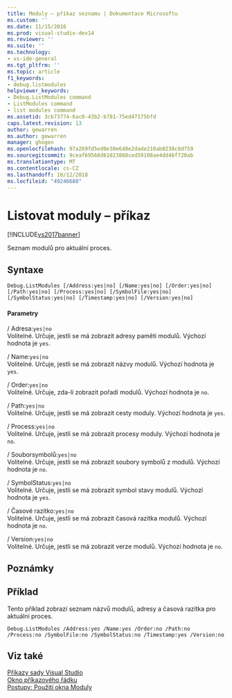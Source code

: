 ```yaml
---
title: Moduly – příkaz seznamu | Dokumentace Microsoftu
ms.custom: ''
ms.date: 11/15/2016
ms.prod: visual-studio-dev14
ms.reviewer: ''
ms.suite: ''
ms.technology:
- vs-ide-general
ms.tgt_pltfrm: ''
ms.topic: article
f1_keywords:
- debug.listmodules
helpviewer_keywords:
- Debug.ListModules command
- ListModules command
- list modules command
ms.assetid: 3cb73774-6ac0-43b2-b781-75ed47175bfd
caps.latest.revision: 13
author: gewarren
ms.author: gewarren
manager: ghogen
ms.openlocfilehash: 97a269fd5ed0e30e648e2dade210ab0238c8d759
ms.sourcegitcommit: 9ceaf69568d61023868ced59108ae4dd46f720ab
ms.translationtype: MT
ms.contentlocale: cs-CZ
ms.lasthandoff: 10/12/2018
ms.locfileid: "49246688"
---
```

# <a name="list-modules-command"></a>Listovat moduly – příkaz
[!INCLUDE[vs2017banner](../../includes/vs2017banner.md)]

  
Seznam modulů pro aktuální proces.  
  
## <a name="syntax"></a>Syntaxe  
  
```  
Debug.ListModules [/Address:yes|no] [/Name:yes|no] [/Order:yes|no]  
[/Path:yes|no] [/Process:yes|no] [/SymbolFile:yes|no]  
[/SymbolStatus:yes|no] [/Timestamp:yes|no] [/Version:yes|no]  
```  
  
#### <a name="parameters"></a>Parametry  
 / Adresa:`yes|no`  
 Volitelné. Určuje, jestli se má zobrazit adresy paměti modulů. Výchozí hodnota je `yes`.  
  
 / Name:`yes|no`  
 Volitelné. Určuje, jestli se má zobrazit názvy modulů. Výchozí hodnota je `yes`.  
  
 / Order:`yes|no`  
 Volitelné. Určuje, zda-li zobrazit pořadí modulů. Výchozí hodnota je `no`.  
  
 / Path:`yes|no`  
 Volitelné. Určuje, jestli se má zobrazit cesty moduly. Výchozí hodnota je `yes`.  
  
 / Process:`yes|no`  
 Volitelné. Určuje, jestli se má zobrazit procesy moduly. Výchozí hodnota je `no`.  
  
 / Souborsymbolů:`yes|no`  
 Volitelné. Určuje, jestli se má zobrazit soubory symbolů z modulů. Výchozí hodnota je `no`.  
  
 / SymbolStatus:`yes|no`  
 Volitelné. Určuje, jestli se má zobrazit symbol stavy modulů. Výchozí hodnota je `yes`.  
  
 / Časové razítko:`yes|no`  
 Volitelné. Určuje, jestli se má zobrazit časová razítka modulů. Výchozí hodnota je `no`.  
  
 / Version:`yes|no`  
 Volitelné. Určuje, jestli se má zobrazit verze modulů. Výchozí hodnota je `no`.  
  
## <a name="remarks"></a>Poznámky  
  
## <a name="example"></a>Příklad  
 Tento příklad zobrazí seznam názvů modulů, adresy a časová razítka pro aktuální proces.  
  
```  
Debug.ListModules /Address:yes /Name:yes /Order:no /Path:no /Process:no /SymbolFile:no /SymbolStatus:no /Timestamp:yes /Version:no  
```  
  
## <a name="see-also"></a>Viz také  
 [Příkazy sady Visual Studio](../../ide/reference/visual-studio-commands.md)   
 [Okno příkazového řádku](../../ide/reference/command-window.md)   
 [Postupy: Použití okna Moduly](../../debugger/how-to-use-the-modules-window.md)



